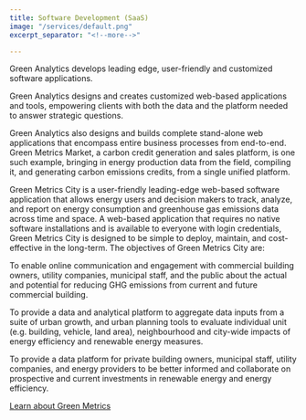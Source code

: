 ```yaml
---
title: Software Development (SaaS)
image: "/services/default.png"
excerpt_separator: "<!--more-->"

---
```

Green Analytics develops leading edge, user-friendly and customized software applications.
<!--more-->

Green Analytics designs and creates customized web-based applications and tools, empowering clients with both the data and the platform needed to answer strategic questions.

Green Analytics also designs and builds complete stand-alone web applications that encompass entire business processes from end-to-end. Green Metrics Market, a carbon credit generation and sales platform, is one such example, bringing in energy production data from the field, compiling it, and generating carbon emissions credits, from a single unified platform.  
  
Green Metrics City is a user-friendly leading-edge web-based software application that allows energy users and decision makers to track, analyze, and report on energy consumption and greenhouse gas emissions data across time and space. A web-based application that requires no native software installations and is available to everyone with login credentials, Green Metrics City is designed to be simple to deploy, maintain, and cost-effective in the long-term. The objectives of Green Metrics City are:   
  
To enable online communication and engagement with commercial building owners, utility companies, municipal staff, and the public about the actual and potential for reducing GHG emissions from current and future commercial building.   
  
To provide a data and analytical platform to aggregate data inputs from a suite of urban growth, and urban planning tools to evaluate individual unit (e.g. building, vehicle, land area), neighbourhood and city-wide impacts of energy efficiency and renewable energy measures.   
  
To provide a data platform for private building owners, municipal staff, utility companies, and energy providers to be better informed and collaborate on prospective and current investments in renewable energy and energy efficiency.

[Learn about Green Metrics](https://greenmetrics.ca/)